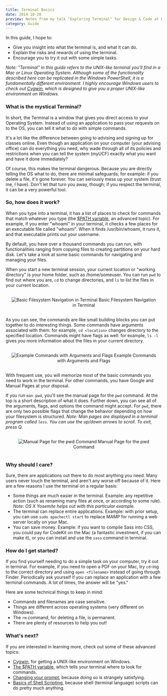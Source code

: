 ```yaml
---
title: Terminal Basics
date: 2014-10-20
preview: Notes from my talk "Exploring Terminal" for Design & Code at UCF.
category: Guide
---
```


In this guide, I hope to:

* Give you insight into what the terminal is, and what it can do.
* Explain the risks and rewards of using the terminal.
* Encourage you to try it out with some simple tasks.

*Note: "Terminal" in this guide refers to the UNIX-like terminal you'll find in a Mac or Linux Operating System. Although some of the functionality described here can be replicated in the Windows PowerShell, it is a fundamentally different environment. I highly encourage Windows users to check out [Cygwin](https://www.cygwin.com/), which is designed to give you a proper UNIX-like environment on Windows.*

### What is the mystical Terminal?

In short, the Terminal is a window that gives you direct access to your Operating System. Instead of using an application to pass your requests on to the OS, you can tell it what to do with simple commands.

It's a lot like the difference between going to advising and signing up for classes online. Even though an application on your computer (your advising office) can do everything you need, why wade through all of its policies and restrictions when you can tell the system (myUCF) exactly what you want and have it done immediately?

Of course, this makes the terminal dangerous. Because you are directly telling the OS what to do, there are minimal safeguards; for example: if you delete a file, it's gone forever. You can seriously mess up your system (trust me, I have). Don't let that turn you away, though; if you respect the terminal, it can be a very powerful tool.

### So, how does it work?

When you type into a terminal, it has a list of places to check for commands that match whatever you type (the [$PATH variable](http://en.wikipedia.org/wiki/PATH_%28variable%29), an advanced topic). For example, if you enter "whoami" in your terminal, it checks a few places for an executable file called "whoami". When it finds /usr/bin/whoami, it runs it, and that executable prints out your username.

By default, you have over a thousand commands you can run, with functionalities ranging from copying files to creating partitions on your hard disk. Let's take a look at some basic commands for navigating and managing your files.

When you start a new terminal session, your current location or "working directory" is your home folder, such as /home/someuser. You can run `pwd` to find out where you are, `cd` to change directories, and `ls` to list the files in your current location.

<p class="image">
    <img src="https://assets.aj-foster.com/assets/2015/term1.png" title="Navigating Filesystems" alt="Basic Filesystem Navigation in Terminal">
    <span class="tsxs">Basic Filesystem Navigation in Terminal</span>
</p>

As you can see, the commands are like small building blocks you can put together to do interesting things. Some commands have arguments associated with them: for example, `cd <location>` changes directory to the specified location. Commands might have flags as well: for example, `ls -l` gives you more information about the files in your current directory.

<p class="image">
    <img src="https://assets.aj-foster.com/assets/2015/term2.png" title="Commands with Arguments and Flags" alt="Example Commands with Arguments and Flags">
    <span class="tsxs">Example Commands with Arguments and Flags</span>
</p>

With frequent use, you will memorize most of the basic commands you need to work in the terminal. For other commands, you have Google and Manual Pages at your disposal.

If you run `man pwd`, you'll see the manual page for the `pwd` command. At the top is a short description of what it does. Further down, you can see all of the arguments, flags, and options the command might accept. For `pwd`, there are only two possible flags that change the behavior depending on how your filesystem is structured. *Note: Man pages are displayed in a terminal program called `less`. You can use the up/down arrows to scroll. To exit, press Q.*

<p class="image">
    <img src="https://assets.aj-foster.com/assets/2015/term3.png" title="Man Pages" alt="Manual Page for the pwd Command">
    <span class="tsxs">Manual Page for the pwd Command</span>
</p>

### Why should I care?

Sure, there are applications out there to do most anything you need. Many users never touch the terminal, and aren't any worse off because of it. Here are a few reasons I use the terminal on a regular basis:

* Some things are much easier in the terminal. Example: any repetitive action (such as renaming many files at once, or according to some rule). *Note: OS X Yosemite helps out with this particular example.*
* The terminal can replace entire applications. Example: with prior setup, you can use `sudo apachectl start` to replace MAMP for running a web server locally on your Mac.
* You can save money. Example: if you want to compile Sass into CSS, you could pay for CodeKit on the Mac (a fantastic investment, if you can make it), or you can install and use the `sass` command in terminal.

### How do I get started?

If you find yourself needing to do a simple task on your computer, try it out in terminal. For example, if you need to open a PDF on your Mac, try `cd`-ing to the correct directory and using `open <filename>` instead of going through Finder. Periodically ask yourself if you can replace an application with a few terminal commands. A lot of times, the answer will be "yes."

Here are some technical things to keep in mind:

* Commands and filenames are case sensitive.
* Things are different across operating systems (very different on Windows).
* The `rm` command, for deleting a file, is permanent.
* There are plenty of resources to help you out!

### What's next?

If you are interested in learning more, check out some of these advanced topics:

* [Cygwin](https://www.cygwin.com/), for getting a UNIX-like environment on Windows.
* [The $PATH variable](http://en.wikipedia.org/wiki/PATH_%28variable%29), which tells your terminal where to look for commands.
* [Changing your prompt](http://itsmetommy.com/2011/02/09/changing-your-shell-prompt/), because doing so is strangely satisfying.
* [Basics of Shell Scripting](https://supportweb.cs.bham.ac.uk/docs/tutorials/docsystem/build/tutorials/unixscripting/unixscripting.html), because shell (terminal language) scripts can do pretty much anything.

<style>
    .image {
        border: 2px solid var(--ajBorderColor);
        margin: auto;
        max-width: 40rem;
        padding: 1rem;
        text-align: center;
    }

    .image > img {
        max-width: 100%;
    }
</style>
